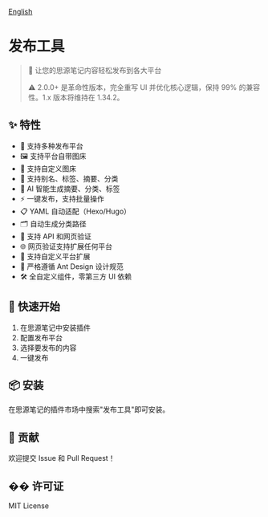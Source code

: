 [English](README.md)

# 发布工具

> 🚀 让您的思源笔记内容轻松发布到各大平台
> 
> ⚠️ 2.0.0+ 是革命性版本，完全重写 UI 并优化核心逻辑，保持 99% 的兼容性。1.x 版本将维持在 1.34.2。

## ✨ 特性

- 📝 支持多种发布平台
- 🖼️ 支持平台自带图床
- 🎯 支持自定义图床
- 📌 支持别名、标签、摘要、分类
- 🤖 AI 智能生成摘要、分类、标签
- ⚡ 一键发布，支持批量操作
- 📋 YAML 自动适配（Hexo/Hugo）
- 🗂️ 自动生成分类路径
- 🔐 支持 API 和网页验证
- 🌐 网页验证支持扩展任何平台
- 🔌 支持自定义平台扩展
- 🎨 严格遵循 Ant Design 设计规范
- 🛠️ 全自定义组件，零第三方 UI 依赖

## 🚀 快速开始

1. 在思源笔记中安装插件
2. 配置发布平台
3. 选择要发布的内容
4. 一键发布

## 📦 安装

在思源笔记的插件市场中搜索"发布工具"即可安装。

## 🤝 贡献

欢迎提交 Issue 和 Pull Request！

## �� 许可证

MIT License 